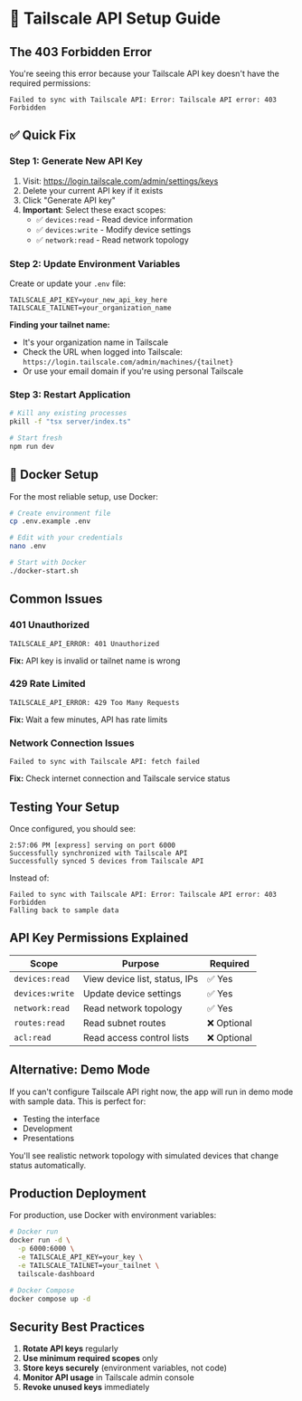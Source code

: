 # 🔐 Tailscale API Setup Guide

## The 403 Forbidden Error

You're seeing this error because your Tailscale API key doesn't have the required permissions:

```
Failed to sync with Tailscale API: Error: Tailscale API error: 403 Forbidden
```

## ✅ Quick Fix

### Step 1: Generate New API Key
1. Visit: https://login.tailscale.com/admin/settings/keys
2. Delete your current API key if it exists
3. Click "Generate API key"
4. **Important**: Select these exact scopes:
   - ✅ `devices:read` - Read device information
   - ✅ `devices:write` - Modify device settings
   - ✅ `network:read` - Read network topology

### Step 2: Update Environment Variables
Create or update your `.env` file:

```env
TAILSCALE_API_KEY=your_new_api_key_here
TAILSCALE_TAILNET=your_organization_name
```

**Finding your tailnet name:**
- It's your organization name in Tailscale
- Check the URL when logged into Tailscale: `https://login.tailscale.com/admin/machines/{tailnet}`
- Or use your email domain if you're using personal Tailscale

### Step 3: Restart Application
```bash
# Kill any existing processes
pkill -f "tsx server/index.ts"

# Start fresh
npm run dev
```

## 🐳 Docker Setup

For the most reliable setup, use Docker:

```bash
# Create environment file
cp .env.example .env

# Edit with your credentials
nano .env

# Start with Docker
./docker-start.sh
```

## Common Issues

### 401 Unauthorized
```
TAILSCALE_API_ERROR: 401 Unauthorized
```
**Fix:** API key is invalid or tailnet name is wrong

### 429 Rate Limited
```
TAILSCALE_API_ERROR: 429 Too Many Requests
```
**Fix:** Wait a few minutes, API has rate limits

### Network Connection Issues
```
Failed to sync with Tailscale API: fetch failed
```
**Fix:** Check internet connection and Tailscale service status

## Testing Your Setup

Once configured, you should see:
```
2:57:06 PM [express] serving on port 6000
Successfully synchronized with Tailscale API
Successfully synced 5 devices from Tailscale API
```

Instead of:
```
Failed to sync with Tailscale API: Error: Tailscale API error: 403 Forbidden
Falling back to sample data
```

## API Key Permissions Explained

| Scope | Purpose | Required |
|-------|---------|----------|
| `devices:read` | View device list, status, IPs | ✅ Yes |
| `devices:write` | Update device settings | ✅ Yes |
| `network:read` | Read network topology | ✅ Yes |
| `routes:read` | Read subnet routes | ❌ Optional |
| `acl:read` | Read access control lists | ❌ Optional |

## Alternative: Demo Mode

If you can't configure Tailscale API right now, the app will run in demo mode with sample data. This is perfect for:
- Testing the interface
- Development
- Presentations

You'll see realistic network topology with simulated devices that change status automatically.

## Production Deployment

For production, use Docker with environment variables:

```bash
# Docker run
docker run -d \
  -p 6000:6000 \
  -e TAILSCALE_API_KEY=your_key \
  -e TAILSCALE_TAILNET=your_tailnet \
  tailscale-dashboard

# Docker Compose
docker compose up -d
```

## Security Best Practices

1. **Rotate API keys** regularly
2. **Use minimum required scopes** only
3. **Store keys securely** (environment variables, not code)
4. **Monitor API usage** in Tailscale admin console
5. **Revoke unused keys** immediately